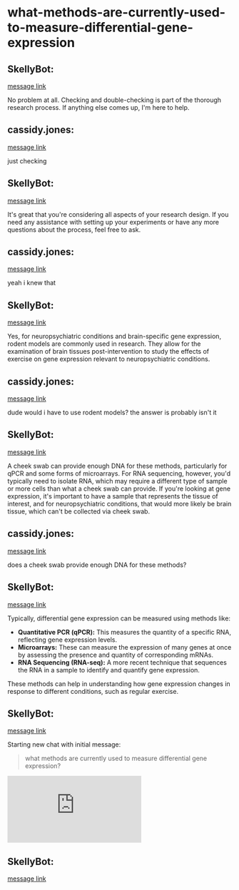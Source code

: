 # what-methods-are-currently-used-to-measure-differential-gene-expression

## **SkellyBot**:

 [message link](https://discord.com/channels/1194766712680222800/1211868621173948507/1211869998075879445) 

 No problem at all. Checking and double-checking is part of the thorough research process. If anything else comes up, I'm here to help.

## **cassidy.jones**:

 [message link](https://discord.com/channels/1194766712680222800/1211868621173948507/1211869996414926859) 

 just checking

## **SkellyBot**:

 [message link](https://discord.com/channels/1194766712680222800/1211868621173948507/1211869982850547783) 

 It's great that you're considering all aspects of your research design. If you need any assistance with setting up your experiments or have any more questions about the process, feel free to ask.

## **cassidy.jones**:

 [message link](https://discord.com/channels/1194766712680222800/1211868621173948507/1211869981143334952) 

 yeah i knew that

## **SkellyBot**:

 [message link](https://discord.com/channels/1194766712680222800/1211868621173948507/1211869897903308830) 

 Yes, for neuropsychiatric conditions and brain-specific gene expression, rodent models are commonly used in research. They allow for the examination of brain tissues post-intervention to study the effects of exercise on gene expression relevant to neuropsychiatric conditions.

## **cassidy.jones**:

 [message link](https://discord.com/channels/1194766712680222800/1211868621173948507/1211869895013179463) 

 dude would i have to use rodent models? the answer is probably isn't it

## **SkellyBot**:

 [message link](https://discord.com/channels/1194766712680222800/1211868621173948507/1211869757360316417) 

 A cheek swab can provide enough DNA for these methods, particularly for qPCR and some forms of microarrays. For RNA sequencing, however, you'd typically need to isolate RNA, which may require a different type of sample or more cells than what a cheek swab can provide. If you're looking at gene expression, it's important to have a sample that represents the tissue of interest, and for neuropsychiatric conditions, that would more likely be brain tissue, which can't be collected via cheek swab.

## **cassidy.jones**:

 [message link](https://discord.com/channels/1194766712680222800/1211868621173948507/1211869754177097810) 

 does a cheek swab provide enough DNA for these methods?

## **SkellyBot**:

 [message link](https://discord.com/channels/1194766712680222800/1211868621173948507/1211868632443916342) 

 Typically, differential gene expression can be measured using methods like:

- **Quantitative PCR (qPCR):** This measures the quantity of a specific RNA, reflecting gene expression levels.
- **Microarrays:** These can measure the expression of many genes at once by assessing the presence and quantity of corresponding mRNAs.
- **RNA Sequencing (RNA-seq):** A more recent technique that sequences the RNA in a sample to identify and quantify gene expression. 

These methods can help in understanding how gene expression changes in response to different conditions, such as regular exercise.

## **SkellyBot**:

 [message link](https://discord.com/channels/1194766712680222800/1211868621173948507/1211868627603558460) 

 Starting new chat with initial message:

> what methods are currently used to measure differential gene expression?

![chat-1211868621173948507.json](https://cdn.discordapp.com/attachments/1211868621173948507/1211870008452579348/chat-1211868621173948507.json?ex=6614aee5&is=660239e5&hm=f85cb5a18c2efd69e153884de6849754181543a4ce61b47aabc88e539c48f824&)

## **SkellyBot**:

 [message link](https://discord.com/channels/1194766712680222800/1211868621173948507/1211868625250689064) 

 

